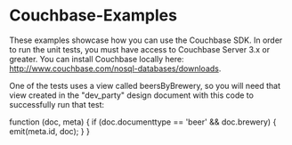 # Couchbase-Examples
These examples showcase how you can use the Couchbase SDK.  In order to run the unit tests, you must have access to Couchbase Server 3.x or greater.  You can install Couchbase locally here: http://www.couchbase.com/nosql-databases/downloads.  

One of the tests uses a view called beersByBrewery, so you will need that view created in the "dev_party" design document with this code to successfully run that test:

function (doc, meta) {
  if (doc.documenttype == 'beer' && doc.brewery) {
    emit(meta.id, doc);
  }
}
